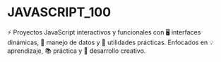 # JAVASCRIPT_100
⚡ Proyectos JavaScript interactivos y funcionales con 🖥️ interfaces dinámicas, 📡 manejo de datos y 🎯 utilidades prácticas. Enfocados en 💡 aprendizaje, 📚 práctica y 🚀 desarrollo creativo.
